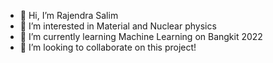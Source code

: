- 👋 Hi, I’m Rajendra Salim
- 👀 I’m interested in Material and Nuclear physics
- 🌱 I’m currently learning Machine Learning on Bangkit 2022
- 💞️ I’m looking to collaborate on this project!

<!---
rajensalim/rajensalim is a ✨ special ✨ repository because its `README.md` (this file) appears on your GitHub profile.
You can click the Preview link to take a look at your changes.
--->
